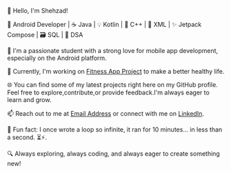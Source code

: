 👋 Hello, I'm Shehzad!

🚀 Android Developer | ☕ Java | 💡 Kotlin | 🧮 C++ | 📝 XML | ✨ Jetpack Compose | 🗃️ SQL | 🧬 DSA

🚀 I'm a passionate student with a strong love for mobile app development, especially on the Android platform.

🌱 Currently, I'm working on [Fitness App Project](https://github.com/SHEHZAD22/fitness-app) to make a better healthy life.

🌐 You can find some of my latest projects right here on my GitHub profile. Feel free to explore,contribute,or provide feedback.I'm always eager to learn and grow.

📫 Reach out to me at [Email Address](mailto:shehzad87450@gmail.com) or connect with me on [LinkedIn](https://www.linkedin.com/in/shehzad22/).

🌟 Fun fact: I once wrote a loop so infinite, it ran for 10 minutes... in less than a second. ⏳⚡.

🔍 Always exploring, always coding, and always eager to create something new!
